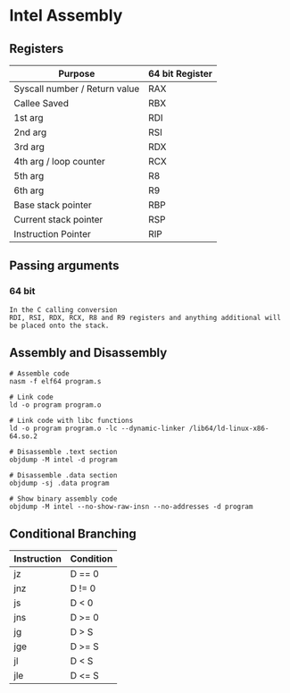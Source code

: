 # Intel Assembly
## Registers

| Purpose                       | 64 bit Register |
|-------------------------------|-----------------|
| Syscall number / Return value | RAX             |
|                  Callee Saved | RBX             |
|                       1st arg | RDI             |
|                       2nd arg | RSI             |
|                       3rd arg | RDX             |
|        4th arg / loop counter | RCX             |
|                       5th arg | R8              |
|                       6th arg | R9              |
|            Base stack pointer | RBP             |
|         Current stack pointer | RSP             |
|           Instruction Pointer | RIP             |

## Passing arguments
### 64 bit
```
In the C calling conversion
RDI, RSI, RDX, RCX, R8 and R9 registers and anything additional will be placed onto the stack.
```

## Assembly and Disassembly
```
# Assemble code
nasm -f elf64 program.s

# Link code
ld -o program program.o

# Link code with libc functions
ld -o program program.o -lc --dynamic-linker /lib64/ld-linux-x86-64.so.2

# Disassemble .text section
objdump -M intel -d program

# Disassemble .data section
objdump -sj .data program

# Show binary assembly code
objdump -M intel --no-show-raw-insn --no-addresses -d program
```

## Conditional Branching
| Instruction | Condition |
|-------------|-----------|
|          jz | D == 0    |
|         jnz | D != 0    |
|          js | D < 0     |
|         jns | D >= 0    |
|          jg | D > S     |
|         jge | D >= S    |
|          jl | D < S     |
|         jle | D <= S    |

